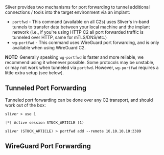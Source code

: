 Sliver provides two mechanisms for port forwarding to tunnel additional connections / tools into the target environment via an implant:
* `portfwd` - This command (available on all C2s) uses Sliver's in-band tunnels to transfer data between your local machine and the implant network (i.e., if you're using HTTP C2 all port forwarded traffic is tunneled over HTTP, same for mTLS/DNS/etc.)
* `wg-portfwd` - This command uses WireGuard port forwarding, and is only available when using WireGuard C2.


__NOTE:__ Generally speaking `wg-portfwd` is faster and more reliable, we recommend using it whenever possible. Some protocols may be unstable, or may not work when tunneled via `portfwd`. However, `wg-portfwd` requires a little extra setup (see below).


## Tunneled Port Forwarding

Tunneled port forwarding can be done over any C2 transport, and should work out of the box:

```
sliver > use 1 

[*] Active session STUCK_ARTICLE (1)

sliver (STUCK_ARTICLE) > portfwd add --remote 10.10.10.10:3389
```


## WireGuard Port Forwarding




